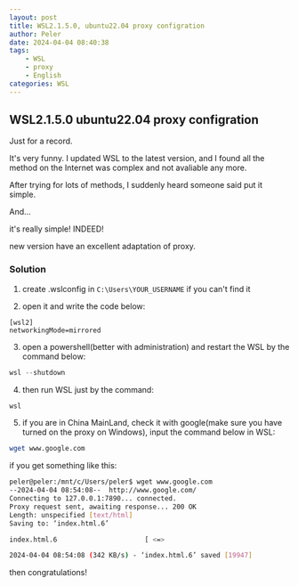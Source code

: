 ```yaml
---
layout: post
title: WSL2.1.5.0, ubuntu22.04 proxy configration
author: Peler
date: 2024-04-04 08:40:38
tags: 
    - WSL 
    - proxy
    - English
categories: WSL
---
```


## WSL2.1.5.0 ubuntu22.04 proxy configration

Just for a record.

It's very funny. I updated WSL to the latest version, and I found all the method on the Internet was complex and not avaliable any more.

After trying for lots of methods, I suddenly heard someone said put it simple.

And...

it's really simple! INDEED!

new version have an excellent adaptation of proxy.

### Solution
1. create .wslconfig in `C:\Users\YOUR_USERNAME` if you can't find it

2. open it and write the code below:
```wslconfig
[wsl2]
networkingMode=mirrored
```

3. open a powershell(better with administration) and restart the WSL by the command below:
```powershell
wsl --shutdown
```

4. then run WSL just by the command:
```cmd
wsl
```

5. if you are in China MainLand, check it with google(make sure you have turned on the proxy on Windows), input the command below in WSL:
```bash
wget www.google.com
```
if you get something like this:
```bash
peler@peler:/mnt/c/Users/peler$ wget www.google.com
--2024-04-04 08:54:08--  http://www.google.com/
Connecting to 127.0.0.1:7890... connected.
Proxy request sent, awaiting response... 200 OK
Length: unspecified [text/html]
Saving to: ‘index.html.6’

index.html.6                      [ <=>                                              ]  19.48K  --.-KB/s    in 0.06s

2024-04-04 08:54:08 (342 KB/s) - ‘index.html.6’ saved [19947]
```

then congratulations!